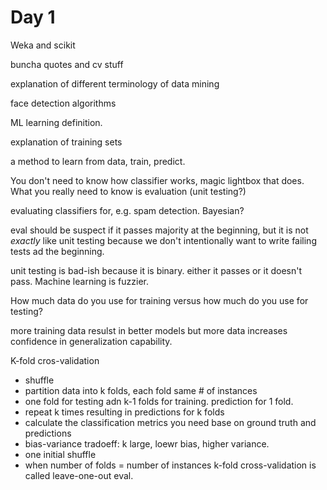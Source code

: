 Day 1
=====

Weka and scikit

buncha quotes and cv stuff

explanation of different terminology of data mining

face detection algorithms

ML learning definition. 

explanation of training sets

a method to learn from data, train, predict.

You don't need to know how classifier works, magic lightbox that does. 
What you really need to know is evaluation (unit testing?)

evaluating classifiers for, e.g. spam detection. Bayesian?

eval should be suspect if it passes majority at the beginning, but it is not *exactly* like unit testing because we don't intentionally want to write failing tests ad the beginning.

unit testing is bad-ish because it is binary. either it passes or it doesn't pass. Machine learning is fuzzier.

How much data do you use for training versus how much do you use for testing?

more training data resulst in better models but more data increases confidence in generalization capability.

K-fold cros-validation

* shuffle
* partition data into k folds, each fold same # of instances
* one fold for testing adn k-1 folds for training. prediction for 1 fold.
* repeat k times resulting in predictions for k folds
* calculate the classification metrics you need base on ground truth and predictions
* bias-variance tradoeff: k large, loewr bias, higher variance.
* one initial shuffle
* when number of folds = number of instances k-fold cross-validation is called leave-one-out eval.
